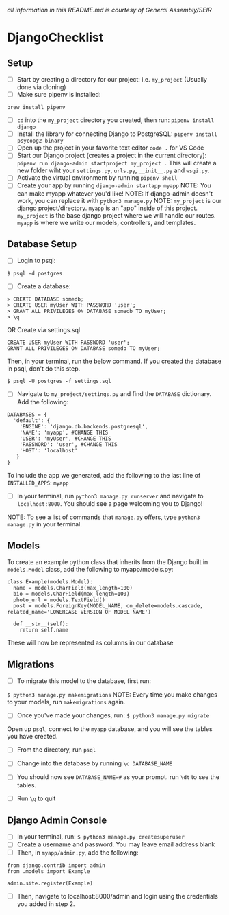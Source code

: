 *all information in this README.md is courtesy of General Assembly/SEIR*

# DjangoChecklist

## Setup 

- [ ] Start by creating a directory for our project: i.e. ```my_project``` (Usually done via cloning)
- [ ] Make sure pipenv is installed:

```brew install pipenv```
- [ ] ```cd``` into the ```my_project``` directory you created, then run: ```pipenv install django```
- [ ] Install the library for connecting Django to PostgreSQL: ```pipenv install psycopg2-binary```
- [ ] Open up the project in your favorite text editor ```code .``` for VS Code
- [ ] Start our Django project (creates a project in the current directory): ```pipenv run django-admin startproject my_project .``` This will create a new folder wiht your `settings.py`, `urls.py`, `__init__.py` and `wsgi.py`.
- [ ] Activate the virtual environment by running ```pipenv shell```
- [ ] Create your app by running ```django-admin startapp myapp``` 
NOTE: You can make myapp whatever you'd like!
NOTE: If django-admin doesn't work, you can replace it with ```python3 manage.py```
NOTE: ```my_project``` is our django project/directory.  ```myapp``` is an "app" inside of this project.
```my_project``` is the base django project where we will handle our routes.  ```myapp``` is where we write our models, controllers, and templates.

## Database Setup

- [ ] Login to psql: 

```$ psql -d postgres```
- [ ] Create a database:
```
> CREATE DATABASE somedb;
> CREATE USER myUser WITH PASSWORD 'user';
> GRANT ALL PRIVILEGES ON DATABASE somedb TO myUser;
> \q
```
OR Create via settings.sql
``` CREATE DATABASE somedb;
CREATE USER myUser WITH PASSWORD 'user';
GRANT ALL PRIVILEGES ON DATABASE somedb TO myUser;
```
Then, in your terminal, run the below command. If you created the database in psql, don't do this step.

``` $ psql -U postgres -f settings.sql ```

- [ ] Navigate to ```my_project/settings.py``` and find the ```DATABASE``` dictionary.  Add the following:

```
DATABASES = {
  'default': {
    'ENGINE': 'django.db.backends.postgresql',
    'NAME': 'myapp', #CHANGE THIS
    'USER': 'myUser', #CHANGE THIS
    'PASSWORD': 'user', #CHANGE THIS
    'HOST': 'localhost'
   }
}
```
To include the app we generated, add the following to the last line of ```INSTALLED_APPS```: ```myapp```

- [ ] In your terminal, run ```python3 manage.py runserver``` and navigate to ```localhost:8000```. You should see a page welcoming you to Django!

NOTE: To see a list of commands that ```manage.py``` offers, type ```python3 manage.py``` in your terminal.

## Models

To create an example python class that inherits from the Django built in ```models.Model``` class, add the following to myapp/models.py:

```
class Example(models.Model):
  name = models.CharField(max_length=100)
  bio = models.CharField(max_length=100)
  photo_url = models.TextField()
  post = models.ForeignKey(MODEL_NAME, on_delete=models.cascade, related_name='LOWERCASE VERSION OF MODEL NAME')
  
  def __str__(self):
    return self.name
```
These will now be represented as columns in our database

## Migrations

- [ ] To migrate this model to the database, first run: 

```$ python3 manage.py makemigrations```
NOTE: Every time you make changes to your models, run ```makemigrations``` again.

- [ ] Once you've made your changes, run: ```$ python3 manage.py migrate```

Open up ```psql```, connect to the ```myapp``` database, and you will see the tables you have created. 
- [ ] From the directory, run ```psql```
- [ ] Change into the database by running ```\c DATABASE_NAME```
- [ ] You should now see ```DATABASE_NAME=#``` as your prompt. run ```\dt``` to see the tables.
- [ ] Run ```\q``` to quit


## Django Admin Console
- [ ] In your terminal, run: ```$ python3 manage.py createsuperuser```
- [ ] Create a username and password. You may leave email address blank
- [ ] Then, in ```myapp/admin.py```, add the following:

```
from django.contrib import admin
from .models import Example

admin.site.register(Example)
```

- [ ] Then, navigate to localhost:8000/admin and login using the credentials you added in step 2.
